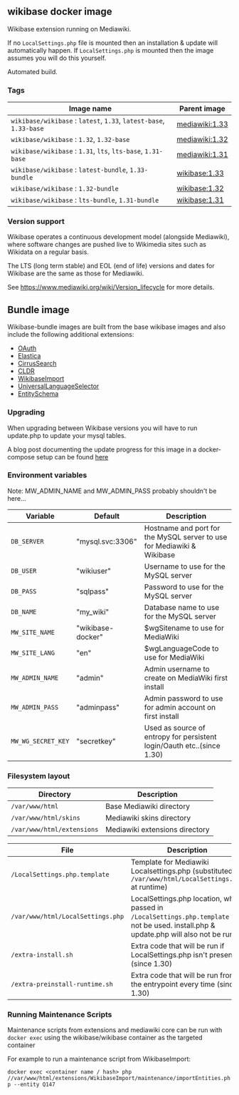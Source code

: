 ## wikibase docker image

Wikibase extension running on Mediawiki.

If no `LocalSettings.php` file is mounted then an installation & update will automatically happen.
If `LocalSettings.php` is mounted then the image assumes you will do this yourself.

Automated build.

### Tags

Image name                                                            | Parent image
-----------------------------------------------------------------     | ------------------------
`wikibase/wikibase` : `latest`, `1.33`, `latest-base`, `1.33-base`    | [mediawiki:1.33](https://hub.docker.com/_/mediawiki/)
`wikibase/wikibase` : `1.32`, `1.32-base`                             | [mediawiki:1.32](https://hub.docker.com/_/mediawiki/)
`wikibase/wikibase` : `1.31`, `lts`, `lts-base`, `1.31-base`          | [mediawiki:1.31](https://hub.docker.com/_/mediawiki/)
`wikibase/wikibase` : `latest-bundle`, `1.33-bundle`                  | [wikibase:1.33](https://hub.docker.com/r/wikibase/wikibase/)
`wikibase/wikibase` : `1.32-bundle`                                   | [wikibase:1.32](https://hub.docker.com/r/wikibase/wikibase/)
`wikibase/wikibase` : `lts-bundle`, `1.31-bundle`                     | [wikibase:1.31](https://hub.docker.com/r/wikibase/wikibase/)

### Version support

Wikibase operates a continuous development model (alongside Mediawiki), where software changes are pushed live to Wikimedia sites such as Wikidata on a regular basis.

The LTS (long term stable) and EOL (end of life) versions and dates for Wikibase are the same as those for Mediawiki.

See https://www.mediawiki.org/wiki/Version_lifecycle for more details.

## Bundle image
Wikibase-bundle images are built from the base wikibase images and also include the following additional extensions:
- [OAuth](https://www.mediawiki.org/wiki/Extension:OAuth)
- [Elastica](https://www.mediawiki.org/wiki/Extension:Elastica)
- [CirrusSearch](https://www.mediawiki.org/wiki/Extension:CirrusSearch)
- [CLDR](https://www.mediawiki.org/wiki/Extension:CLDR)
- [WikibaseImport](https://github.com/filbertkm/WikibaseImport)
- [UniversalLanguageSelector](https://www.mediawiki.org/wiki/Extension:UniversalLanguageSelector)
- [EntitySchema](https://www.mediawiki.org/wiki/Extension:EntitySchema)

### Upgrading

When upgrading between Wikibase versions you will have to run update.php to update your mysql tables.

A blog post documenting the update progress for this image in a docker-compose setup can be found [here](https://addshore.com/2019/01/wikibase-docker-mediawiki-wikibase-update/)


### Environment variables

Note: MW_ADMIN_NAME and MW_ADMIN_PASS probably shouldn't be here...

Variable          | Default              | Description
------------------|  --------------------| ----------
`DB_SERVER`       | "mysql.svc:3306"     | Hostname and port for the MySQL server to use for Mediawiki & Wikibase
`DB_USER`         | "wikiuser"           | Username to use for the MySQL server
`DB_PASS`         | "sqlpass"            | Password to use for the MySQL server
`DB_NAME`         | "my_wiki"            | Database name to use for the MySQL server
`MW_SITE_NAME`    | "wikibase-docker"    | $wgSitename to use for MediaWiki
`MW_SITE_LANG`    | "en"                 | $wgLanguageCode to use for MediaWiki
`MW_ADMIN_NAME`   | "admin"              | Admin username to create on MediaWiki first install
`MW_ADMIN_PASS`   | "adminpass"          | Admin password to use for admin account on first install
`MW_WG_SECRET_KEY`| "secretkey"          | Used as source of entropy for persistent login/Oauth etc..(since 1.30)

### Filesystem layout

Directory                         | Description
--------------------------------- | ------------------------------------------------------------------------------
`/var/www/html`                   | Base Mediawiki directory
`/var/www/html/skins`             | Mediawiki skins directory
`/var/www/html/extensions`        | Mediawiki extensions directory

File                              | Description
--------------------------------- | ------------------------------------------------------------------------------
`/LocalSettings.php.template`     | Template for Mediawiki Localsettings.php (substituted to `/var/www/html/LocalSettings.php` at runtime)
`/var/www/html/LocalSettings.php` | LocalSettings.php location, when passed in `/LocalSettings.php.template` will not be used. install.php & update.php will also not be run.
`/extra-install.sh`               | Extra code that will be run if LocalSettings.php isn't present (since 1.30)
`/extra-preinstall-runtime.sh`    | Extra code that will be run from the entrypoint every time (since 1.30)

### Running Maintenance Scripts
Maintenance scripts from extensions and mediawiki core can be run with `docker exec` using the wikibase/wikibase container as the targeted container

For example to run a maintenance script from WikibaseImport:

```docker exec <container name / hash> php //var/www/html/extensions/WikibaseImport/maintenance/importEntities.php --entity Q147```
